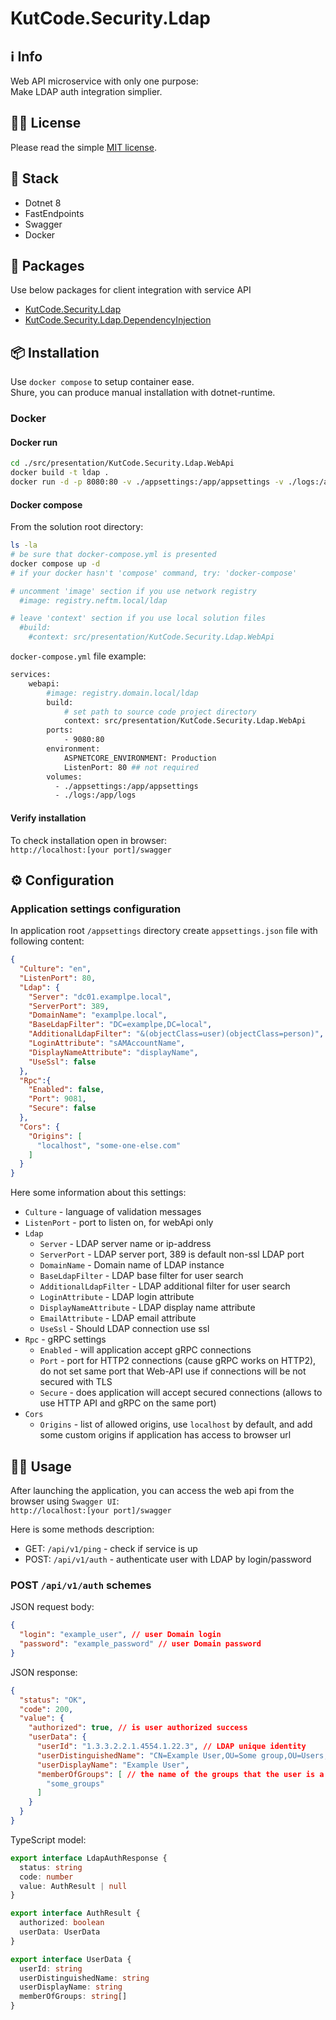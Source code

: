 # KutCode.Security.Ldap

## ℹ️ Info
Web API microservice with only one purpose:  
Make LDAP auth integration simplier.

## 🧑‍⚖️ License
Please read the simple [MIT license](./LICENSE).

## 📜 Stack
- Dotnet 8
- FastEndpoints
- Swagger
- Docker

## 🎁 Packages
Use below packages for client integration with service API
- [KutCode.Security.Ldap](https://www.nuget.org/packages/KutCode.Security.Ldap)
- [KutCode.Security.Ldap.DependencyInjection](https://www.nuget.org/packages/KutCode.Security.Ldap.DependencyInjection)

## 📦 Installation
Use `docker compose` to setup container ease.  
Shure, you can produce manual installation with dotnet-runtime.

### Docker
#### Docker run
```bash
cd ./src/presentation/KutCode.Security.Ldap.WebApi
docker build -t ldap .
docker run -d -p 8080:80 -v ./appsettings:/app/appsettings -v ./logs:/apt/logs -e ASPNETCORE_URLS=http://+:80 ldap
```
#### Docker compose
From the solution root directory:
```bash
ls -la
# be sure that docker-compose.yml is presented
docker compose up -d
# if your docker hasn't 'compose' command, try: 'docker-compose'

# uncomment 'image' section if you use network registry  
  #image: registry.neftm.local/ldap  

# leave 'context' section if you use local solution files  
  #build:  
    #context: src/presentation/KutCode.Security.Ldap.WebApi  
```
`docker-compose.yml` file example:
```bash 
services: 
    webapi:
        #image: registry.domain.local/ldap
        build:
            # set path to source code project directory
            context: src/presentation/KutCode.Security.Ldap.WebApi
        ports: 
            - 9080:80
        environment:
            ASPNETCORE_ENVIRONMENT: Production
            ListenPort: 80 ## not required
        volumes:
          - ./appsettings:/app/appsettings
          - ./logs:/app/logs
```

#### Verify installation
To check installation open in browser:  
`http://localhost:[your port]/swagger`



## ⚙️ Configuration
### Application settings configuration
In application root `/appsettings` directory create `appsettings.json` file with following content:
```json
{
  "Culture": "en",
  "ListenPort": 80,
  "Ldap": {
    "Server": "dc01.examplpe.local",
    "ServerPort": 389,
    "DomainName": "examplpe.local",
    "BaseLdapFilter": "DC=examplpe,DC=local",
    "AdditionalLdapFilter": "&(objectClass=user)(objectClass=person)",
    "LoginAttribute": "sAMAccountName",
    "DisplayNameAttribute": "displayName",
    "UseSsl": false
  },
  "Rpc":{
    "Enabled": false,
    "Port": 9081,
    "Secure": false
  },
  "Cors": {
    "Origins": [
      "localhost", "some-one-else.com"
    ]
  }
}
```
Here some information about this settings:
- `Culture` - language of validation messages
- `ListenPort` - port to listen on, for webApi only
- `Ldap`
  - `Server` - LDAP server name or ip-address
  - `ServerPort` - LDAP server port, 389 is default non-ssl LDAP port 
  - `DomainName` - Domain name of LDAP instance
  - `BaseLdapFilter` - LDAP base filter for user search
  - `AdditionalLdapFilter` - LDAP additional filter for user search
  - `LoginAttribute` - LDAP login attribute
  - `DisplayNameAttribute` - LDAP display name attribute
  - `EmailAttribute` - LDAP email attribute
  - `UseSsl` - Should LDAP connection use ssl
- `Rpc` - gRPC settings
  - `Enabled` - will application accept gRPC connections
  - `Port` - port for HTTP2 connections (cause gRPC works on HTTP2), do not set same port that Web-API use if connections will be not secured with TLS
  - `Secure` - does application will accept secured connections (allows to use HTTP API and gRPC on the same port)
- `Cors`
  - `Origins` - list of allowed origins, use `localhost` by default,
  and add some custom origins if application has access to browser url  

## 🏃‍♂️ Usage

After launching the application, you can access the web api from the browser using `Swagger UI`:  
`http://localhost:[your port]/swagger`

Here is some methods description:
- GET: `/api/v1/ping` - check if service is up
- POST: `/api/v1/auth` - authenticate user with LDAP by login/password

### POST `/api/v1/auth` schemes
JSON request body:
```json
{
  "login": "example_user", // user Domain login
  "password": "example_password" // user Domain password
}
```
JSON response:
```json
{
  "status": "OK",
  "code": 200,
  "value": {
    "authorized": true, // is user authorized success
    "userData": {
      "userId": "1.3.3.2.2.1.4554.1.22.3", // LDAP unique identity
      "userDistinguishedName": "CN=Example User,OU=Some group,OU=Users,DC=somedomain,DC=local",
      "userDisplayName": "Example User",
      "memberOfGroups": [ // the name of the groups that the user is a member of
        "some_groups"
      ]
    }
  }
}
```
TypeScript model:
```ts
export interface LdapAuthResponse {
  status: string
  code: number
  value: AuthResult | null
}

export interface AuthResult {
  authorized: boolean
  userData: UserData
}

export interface UserData {
  userId: string
  userDistinguishedName: string
  userDisplayName: string
  memberOfGroups: string[]
}
```